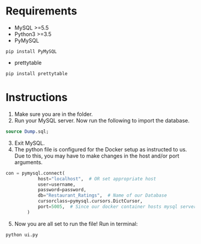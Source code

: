# Requirements

* MySQL >=5.5
* Python3 >=3.5
* PyMySQL
```
pip install PyMySQL
```
* prettytable
```
pip install prettytable
```

# Instructions

1. Make sure you are in the folder.
2. Run your MySQL server. Now run the following to import the database.
```sql
source Dump.sql;
```
3. Exit MySQL.
4. The python file is configured for the Docker setup as instructed to us. 
Due to this, you may have to make changes in the host and/or port arguments.
```python
con = pymysql.connect(
            host="localhost",  # OR set appropriate host
            user=username,
            password=password,
            db="Restaurant_Ratings",  # Name of our Database
            cursorclass=pymysql.cursors.DictCursor,
            port=5005,  # Since our docker container hosts mysql server at this port
        )
```
5. Now you are all set to run the file! Run in terminal:
```
python ui.py
```
